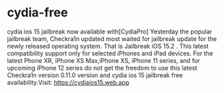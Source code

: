 # cydia-free
cydia ios 15 jailbreak now available with[CydiaPro] Yesterday the popular jailbreak team, Checkra1n updated most waited for jailbreak update for the newly released operating system. That is Jailbreak iOS 15.2 . This latest compatibility support only for selected iPhones and iPad devices. For the latest Phone XR, iPhone XS Max,iPhone XS, iPhone 11 series, and for upcoming iPhone 12 series do not get the freedom to use this latest Checkra1n version 0.11.0 version and cydia ios 15 jailbreak free availability.Visit: https://cydiaios15.web.app
